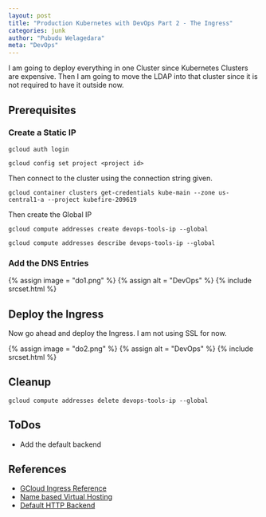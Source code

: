 ```yaml
---
layout: post
title: "Production Kubernetes with DevOps Part 2 - The Ingress"
categories: junk
author: "Pubudu Welagedara"
meta: "DevOps"
---
```


I am going to deploy everything in one Cluster since Kubernetes Clusters are expensive. Then I am going to move the LDAP into that cluster since it is not required to have it outside now.

## Prerequisites

### Create a Static IP

```
gcloud auth login 

gcloud config set project <project id>
```

Then connect to the cluster using the connection string given.
```
gcloud container clusters get-credentials kube-main --zone us-central1-a --project kubefire-209619
```

Then create the Global IP
```
gcloud compute addresses create devops-tools-ip --global

gcloud compute addresses describe devops-tools-ip --global
```

### Add the DNS Entries

{% assign image = "do1.png" %}
{% assign alt = "DevOps" %}
{% include srcset.html %}

## Deploy the Ingress

Now go ahead and deploy the Ingress. I am not using SSL for now.

{% assign image = "do2.png" %}
{% assign alt = "DevOps" %}
{% include srcset.html %}

## Cleanup

```
gcloud compute addresses delete devops-tools-ip --global
```

## ToDos
 - Add the default backend

## References
 - [GCloud Ingress Reference](https://cloud.google.com/kubernetes-engine/docs/tutorials/configuring-domain-name-static-ip) 
 - [Name based Virtual Hosting](https://kubernetes.io/docs/concepts/services-networking/ingress/#name-based-virtual-hosting) 
 - [Default HTTP Backend](https://github.com/smpio/kube-default-http-backend) 


